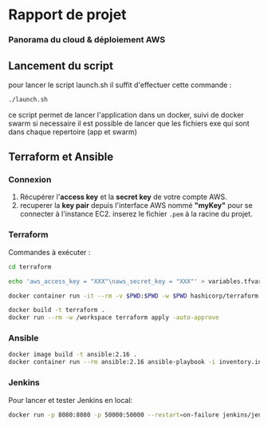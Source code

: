 # Rapport de projet
### Panorama du cloud & déploiement AWS


## Lancement du script

pour lancer le script launch.sh il suffit d'effectuer cette commande :

```sh
./launch.sh
```

ce script permet de lancer l'application dans un docker, suivi de docker swarm 
si necessaire il est possible de lancer que les fichiers exe qui sont dans chaque repertoire (app et swarm)

## Terraform et Ansible
### Connexion
1. Récupérer l'**access key** et la **secret key** de votre compte AWS.
2. recuperer la **key pair** depuis l'interface AWS nommé **"myKey"** pour se connecter à l'instance EC2. inserez le fichier `.pem` à la racine du projet.

### Terraform

Commandes à exécuter : 

```sh
cd terraform

echo 'aws_access_key = "XXX"\naws_secret_key = "XXX"' > variables.tfvars

docker container run -it --rm -v $PWD:$PWD -w $PWD hashicorp/terraform init

docker build -t terraform .
docker run --rm -w /workspace terraform apply -auto-approve
```

### Ansible

```sh
docker image build -t ansible:2.16 . 
docker container run --rm ansible:2.16 ansible-playbook -i inventory.ini playbook.yml
```

### Jenkins

Pour lancer et tester Jenkins en local:
```sh
docker run -p 8080:8080 -p 50000:50000 --restart=on-failure jenkins/jenkins:2.430-jdk21
```
